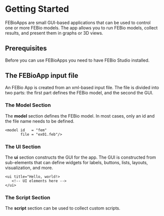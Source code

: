 # Getting Started

FEBioApps are small GUI-based applications that can be used to control one or more FEBio models. The app allows you to run FEBio models, collect results, and present them in graphs or 3D views.

## Prerequisites
Before you can use FEBioApps you need to have FEBio Studio installed. 

## The FEBioApp input file

An FEBio App is created from an xml-based input file. The file is divided into two parts: the first part defines the FEBio model, and the second the GUI. 

### The Model Section

The **model** section defines the FEBio model. In most cases, only an id and the file name needs to be defined.

```text
<model id   = "fem"
       file = "ex01.feb"/>
```

### The UI Section
The **ui** section constructs the GUI for the app. The GUI is constructed from sub-elements that can define widgets for labels, buttons, lists, layouts, visualization, and more. 

```text
<ui title="Hello, world!>
   <!-- UI elements here -->
</ui>
```
### The Script Section
The **script** section can be used to collect custom scripts. 


